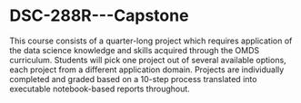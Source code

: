 # DSC-288R---Capstone

This course consists of a quarter-long project which requires application of the data science knowledge and skills acquired through the OMDS curriculum. Students will pick one project out of several available options, each project from a different application domain. Projects are individually completed and graded based on a 10-step process translated into executable notebook-based reports throughout.
